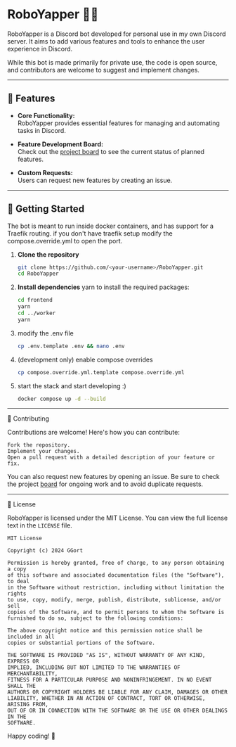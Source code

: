 # RoboYapper 🤖💬

RoboYapper is a Discord bot developed for personal use in my own Discord server. It aims to add various features and tools to enhance the user experience in Discord.

While this bot is made primarily for private use, the code is open source, and contributors are welcome to suggest and implement changes.

---

## 📌 Features

- **Core Functionality:**  
  RoboYapper provides essential features for managing and automating tasks in Discord.

- **Feature Development Board:**  
  Check out the [project board](https://github.com/<your-username>/RoboYapper/projects) to see the current status of planned features.

- **Custom Requests:**  
  Users can request new features by creating an issue.

---

## 🚀 Getting Started
The bot is meant to run inside docker containers, and has support for a Traefik routing. if you don't have traefik setup modify the compose.override.yml to open the port. 

1. **Clone the repository**
   ```bash
   git clone https://github.com/<your-username>/RoboYapper.git
   cd RoboYapper
   ```
2. **Install dependencies**
  yarn to install the required packages:
   ```bash
   cd frontend
   yarn
   cd ../worker
   yarn
   ```
3. modify the .env file
   ```bash
   cp .env.template .env && nano .env
   ```
4. (development only) enable compose overrides
   ```bash
   cp compose.override.yml.template compose.override.yml
   ```

5. start the stack and start developing :)
   ```bash
   docker compose up -d --build
   ```
---
🌟 Contributing

Contributions are welcome! Here's how you can contribute:

    Fork the repository.
    Implement your changes.
    Open a pull request with a detailed description of your feature or fix.

You can also request new features by opening an issue.
Be sure to check the project [board](https://github.com/users/GGort/projects/3/) for ongoing work and to avoid duplicate requests.

---
📝 License

RoboYapper is licensed under the MIT License.
You can view the full license text in the `LICENSE` file.
```LICENCSE
MIT License

Copyright (c) 2024 GGort

Permission is hereby granted, free of charge, to any person obtaining a copy
of this software and associated documentation files (the "Software"), to deal
in the Software without restriction, including without limitation the rights
to use, copy, modify, merge, publish, distribute, sublicense, and/or sell
copies of the Software, and to permit persons to whom the Software is
furnished to do so, subject to the following conditions:

The above copyright notice and this permission notice shall be included in all
copies or substantial portions of the Software.

THE SOFTWARE IS PROVIDED "AS IS", WITHOUT WARRANTY OF ANY KIND, EXPRESS OR
IMPLIED, INCLUDING BUT NOT LIMITED TO THE WARRANTIES OF MERCHANTABILITY,
FITNESS FOR A PARTICULAR PURPOSE AND NONINFRINGEMENT. IN NO EVENT SHALL THE
AUTHORS OR COPYRIGHT HOLDERS BE LIABLE FOR ANY CLAIM, DAMAGES OR OTHER
LIABILITY, WHETHER IN AN ACTION OF CONTRACT, TORT OR OTHERWISE, ARISING FROM,
OUT OF OR IN CONNECTION WITH THE SOFTWARE OR THE USE OR OTHER DEALINGS IN THE
SOFTWARE.
```
Happy coding! 🎉
